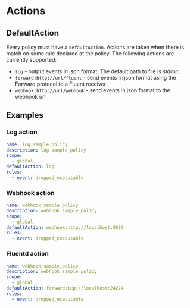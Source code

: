 # Actions

## DefaultAction
Every policy must have a `defaultAction`. Actions are taken when there is match on some rule declared at the policy. 
The following actions are currently supported:

- `log` - output events in json format. The default path to file is stdout.
- `forward:http://url/fluent` - send events in json format using the Forward protocol to a Fluent receiver
- `webhook:http://url/webhook` - send events in json format to the webhook url

## Examples

### Log action

```yaml
name: log_sample_policy
description: log sample policy
scope:
  - global
defaultAction: log
rules:
  - event: dropped_executable
```

### Webhook action

```yaml
name: webhook_sample_policy
description: webhook_sample_policy
scope:
  - global
defaultAction: webhook:http://localhost:8080
rules:
  - event: dropped_executable
```

### Fluentd action

```yaml
name: webhook_sample_policy
description: webhook_sample_policy
scope:
  - global
defaultAction: forward:tcp://localhost:24224
rules:
  - event: dropped_executable
```
